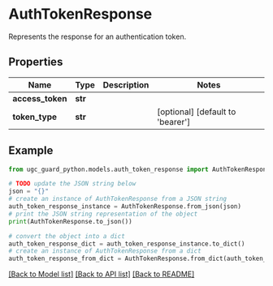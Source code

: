# AuthTokenResponse

Represents the response for an authentication token.

## Properties

Name | Type | Description | Notes
------------ | ------------- | ------------- | -------------
**access_token** | **str** |  | 
**token_type** | **str** |  | [optional] [default to 'bearer']

## Example

```python
from ugc_guard_python.models.auth_token_response import AuthTokenResponse

# TODO update the JSON string below
json = "{}"
# create an instance of AuthTokenResponse from a JSON string
auth_token_response_instance = AuthTokenResponse.from_json(json)
# print the JSON string representation of the object
print(AuthTokenResponse.to_json())

# convert the object into a dict
auth_token_response_dict = auth_token_response_instance.to_dict()
# create an instance of AuthTokenResponse from a dict
auth_token_response_from_dict = AuthTokenResponse.from_dict(auth_token_response_dict)
```
[[Back to Model list]](../README.md#documentation-for-models) [[Back to API list]](../README.md#documentation-for-api-endpoints) [[Back to README]](../README.md)


